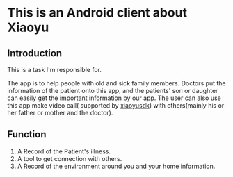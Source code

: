 # This is an Android client about Xiaoyu

## Introduction

This is a task I'm responsible for. 

The app is to help people with old and sick family members. Doctors put the information of the patient onto this app, and the patients' son or daughter can easily get the important information by our app. The user can also use this app make video call( supported by [xiaoyusdk](https://opensdk.xylink.com/groups/xiaoyu-sdk)) with others(mainly  his or her father or mother and the doctor). 

## Function

1. A Record of the Patient's illness. 
2. A tool to get connection with others.
3. A Record of the environment around you and your home information.






